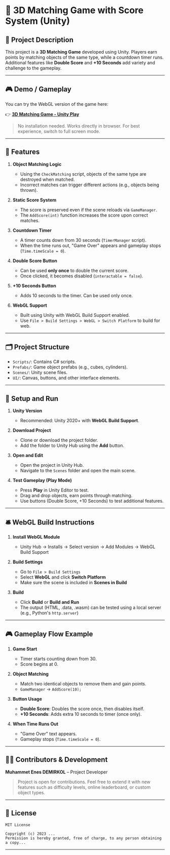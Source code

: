 # 🔮 3D Matching Game with Score System (Unity)

## 📖 Project Description
This project is a **3D Matching Game** developed using Unity. Players earn points by matching objects of the same type, while a countdown timer runs. Additional features like **Double Score** and **+10 Seconds** add variety and challenge to the gameplay.

---

## 🎮 Demo / Gameplay
You can try the WebGL version of the game here:

👉 [**3D Matching Game - Unity Play**](https://play.unity.com/en/games/c91ff8e2-dbb1-43f5-af36-377ab674bc3a/3d-matching-game)

> No installation needed. Works directly in browser. For best experience, switch to full screen mode.

---

## 🔄 Features
1. **Object Matching Logic**
   - Using the `CheckMatching` script, objects of the same type are destroyed when matched.
   - Incorrect matches can trigger different actions (e.g., objects being thrown).

2. **Static Score System**
   - The score is preserved even if the scene reloads via `GameManager`.
   - The `AddScore(int)` function increases the score upon correct matches.

3. **Countdown Timer**
   - A timer counts down from 30 seconds (`TimerManager` script).
   - When the time runs out, "Game Over" appears and gameplay stops (`Time.timeScale = 0`).

4. **Double Score Button**
   - Can be used **only once** to double the current score.
   - Once clicked, it becomes disabled (`interactable = false`).

5. **+10 Seconds Button**
   - Adds 10 seconds to the timer. Can be used only once.

6. **WebGL Support**
   - Built using Unity with WebGL Build Support enabled.
   - Use `File > Build Settings > WebGL > Switch Platform` to build for web.

---

## 🗂️ Project Structure
- `Scripts/`: Contains C# scripts.
- `Prefabs/`: Game object prefabs (e.g., cubes, cylinders).
- `Scenes/`: Unity scene files.
- `UI/`: Canvas, buttons, and other interface elements.

---

## 🚀 Setup and Run

1. **Unity Version**  
   - Recommended: Unity 2020+ with **WebGL Build Support**.

2. **Download Project**  
   - Clone or download the project folder.
   - Add the folder to Unity Hub using the **Add** button.

3. **Open and Edit**  
   - Open the project in Unity Hub.
   - Navigate to the `Scenes` folder and open the main scene.

4. **Test Gameplay (Play Mode)**
   - Press **Play** in Unity Editor to test.
   - Drag and drop objects, earn points through matching.
   - Use buttons (Double Score, +10 Seconds) to test additional features.

---

## 🛎️ WebGL Build Instructions

1. **Install WebGL Module**
   - Unity Hub → Installs → Select version → Add Modules → WebGL Build Support

2. **Build Settings**
   - Go to `File > Build Settings`
   - Select **WebGL** and click **Switch Platform**
   - Make sure the scene is included in **Scenes in Build**

3. **Build**
   - Click **Build** or **Build and Run**
   - The output (HTML, .data, .wasm) can be tested using a local server (e.g., Python's `http.server`)

---

## 🎮 Gameplay Flow Example

1. **Game Start**
   - Timer starts counting down from 30.
   - Score begins at 0.

2. **Object Matching**
   - Match two identical objects to remove them and gain points.
   - `GameManager` → `AddScore(10);`

3. **Button Usage**
   - **Double Score**: Doubles the score once, then disables itself.
   - **+10 Seconds**: Adds extra 10 seconds to timer (once only).

4. **When Time Runs Out**
   - "Game Over" text appears.
   - Gameplay stops (`Time.timeScale = 0`).

---

## 👨‍💼 Contributors & Development
**Muhammet Enes DEMIRKOL** – Project Developer

> Project is open for contributions. Feel free to extend it with new features such as difficulty levels, online leaderboard, or custom object types.

---

## 📄 License
```text
MIT License

Copyright (c) 2023 ...
Permission is hereby granted, free of charge, to any person obtaining a copy...
```

---
